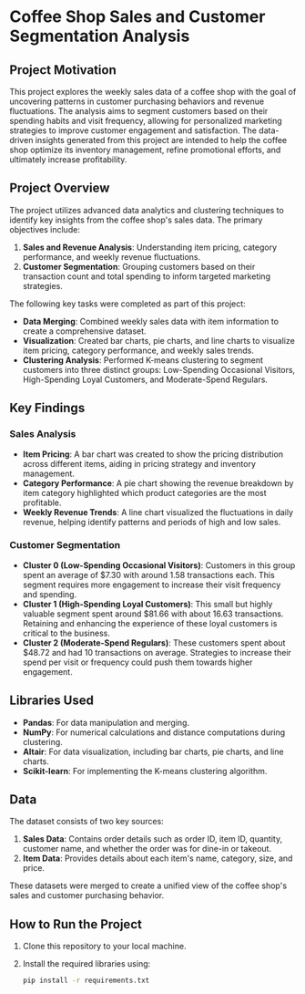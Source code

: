 # Coffee Shop Sales and Customer Segmentation Analysis

## Project Motivation

This project explores the weekly sales data of a coffee shop with the goal of uncovering patterns in customer purchasing behaviors and revenue fluctuations. The analysis aims to segment customers based on their spending habits and visit frequency, allowing for personalized marketing strategies to improve customer engagement and satisfaction. The data-driven insights generated from this project are intended to help the coffee shop optimize its inventory management, refine promotional efforts, and ultimately increase profitability.

## Project Overview

The project utilizes advanced data analytics and clustering techniques to identify key insights from the coffee shop's sales data. The primary objectives include:

1. **Sales and Revenue Analysis**: Understanding item pricing, category performance, and weekly revenue fluctuations.
2. **Customer Segmentation**: Grouping customers based on their transaction count and total spending to inform targeted marketing strategies.

The following key tasks were completed as part of this project:
- **Data Merging**: Combined weekly sales data with item information to create a comprehensive dataset.
- **Visualization**: Created bar charts, pie charts, and line charts to visualize item pricing, category performance, and weekly sales trends.
- **Clustering Analysis**: Performed K-means clustering to segment customers into three distinct groups: Low-Spending Occasional Visitors, High-Spending Loyal Customers, and Moderate-Spend Regulars.
  
## Key Findings

### Sales Analysis
- **Item Pricing**: A bar chart was created to show the pricing distribution across different items, aiding in pricing strategy and inventory management.
- **Category Performance**: A pie chart showing the revenue breakdown by item category highlighted which product categories are the most profitable.
- **Weekly Revenue Trends**: A line chart visualized the fluctuations in daily revenue, helping identify patterns and periods of high and low sales.

### Customer Segmentation
- **Cluster 0 (Low-Spending Occasional Visitors)**: Customers in this group spent an average of $7.30 with around 1.58 transactions each. This segment requires more engagement to increase their visit frequency and spending.
- **Cluster 1 (High-Spending Loyal Customers)**: This small but highly valuable segment spent around $81.66 with about 16.63 transactions. Retaining and enhancing the experience of these loyal customers is critical to the business.
- **Cluster 2 (Moderate-Spend Regulars)**: These customers spent about $48.72 and had 10 transactions on average. Strategies to increase their spend per visit or frequency could push them towards higher engagement.

## Libraries Used

- **Pandas**: For data manipulation and merging.
- **NumPy**: For numerical calculations and distance computations during clustering.
- **Altair**: For data visualization, including bar charts, pie charts, and line charts.
- **Scikit-learn**: For implementing the K-means clustering algorithm.

## Data

The dataset consists of two key sources:
1. **Sales Data**: Contains order details such as order ID, item ID, quantity, customer name, and whether the order was for dine-in or takeout.
2. **Item Data**: Provides details about each item's name, category, size, and price.

These datasets were merged to create a unified view of the coffee shop's sales and customer purchasing behavior.

## How to Run the Project

1. Clone this repository to your local machine.
2. Install the required libraries using:

   ```bash
   pip install -r requirements.txt
